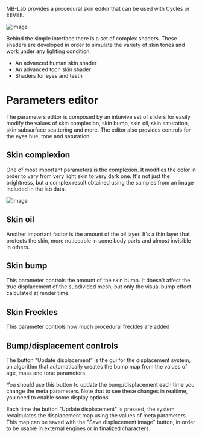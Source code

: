 MB-Lab provides a procedural skin editor that can be used with Cycles or
EEVEE.

![image](images/skin_editor_gui01.png)

Behind the simple interface there is a set of complex shaders. These
shaders are developed in order to simulate the variety of skin tones and
work under any lighting condition:

  - An advanced human skin shader
  - An advanced toon skin shader
  - Shaders for eyes and teeth

# Parameters editor

The parameters editor is composed by an intuivive set of sliders for
easily modify the values of skin complexion, skin bump, skin oil, skin
saturation, skin subsurface scattering and more. The editor also
provides controls for the eyes hue, tone and saturation.

## Skin complexion

One of most important parameters is the complexion. It modifies the
color in order to vary from very light skin to very dark one. It's not
just the brightness, but a complex result obtained using the samples
from an image included in the lab data.

![image](images/gallery_150_13.png)

## Skin oil

Another important factor is the amount of the oil layer. It's a thin
layer that protects the skin, more noticeable in some body parts and
almost invisible in others.

## Skin bump

This parameter controls the amount of the skin bump. It doesn't affect
the true displacement of the subdivided mesh, but only the visual bump
effect calculated at render time.

## Skin Freckles

This parameter controls how much procedural freckles are added

## Bump/displacement controls

The button "Update displacement" is the gui for the displacement system,
an algorithm that automatically creates the bump map from the values of
age, mass and tone parameters.

You should use this button to update the bump/displacement each time you
change the meta parameters. Note that to see these changes in realtime,
you need to enable some display options.

Each time the button "Update displacement" is pressed, the system
recalculates the displacement map using the values of meta parameters.
This map can be saved with the "Save displacement image" button, in
order to be usable in external engines or in finalized characters.
